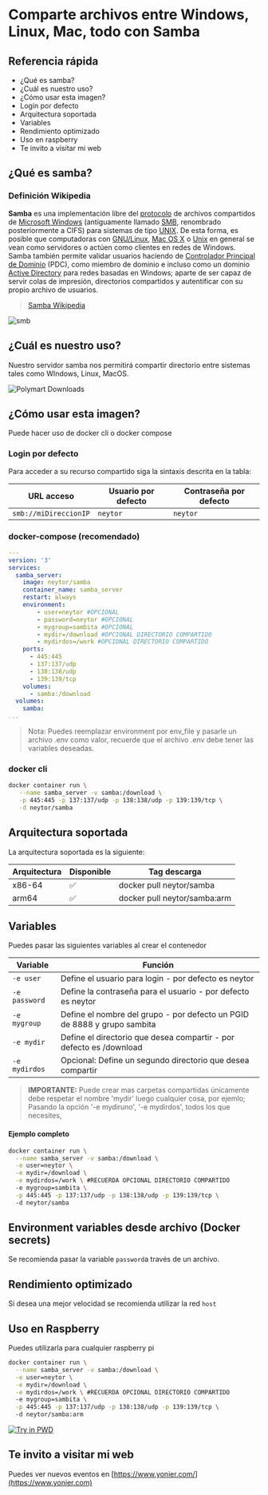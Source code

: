 Comparte archivos entre Windows, Linux, Mac, todo con Samba
======================

## Referencia rápida

-	¿Qué es  samba?
-	¿Cuál es nuestro uso?
-	¿Cómo usar esta imagen?
-	Login por defecto
-	Arquitectura soportada
-	Variables
-	Rendimiento optimizado
-	Uso en raspberry
-	Te invito a visitar mi web

## ¿Qué es  samba?

### Definición Wikipedia

**Samba** es una implementación libre del [protocolo](https://es.wikipedia.org/wiki/Protocolo_(informática)) de archivos compartidos de [Microsoft Windows](https://es.wikipedia.org/wiki/Microsoft_Windows) (antiguamente llamado [SMB](https://es.wikipedia.org/wiki/Server_Message_Block), renombrado posteriormente a CIFS) para sistemas de tipo [UNIX](https://es.wikipedia.org/wiki/UNIX). De esta forma, es posible que computadoras con [GNU/Linux](https://es.wikipedia.org/wiki/GNU/Linux), [Mac OS X](https://es.wikipedia.org/wiki/Mac_OS_X) o [Unix](https://es.wikipedia.org/wiki/Unix) en general se vean como servidores o actúen como clientes en redes de Windows. Samba también permite validar usuarios haciendo de [Controlador Principal de Dominio](https://es.wikipedia.org/wiki/Controlador_de_dominio) (PDC), como miembro de dominio e incluso como un dominio [Active Directory](https://es.wikipedia.org/wiki/Active_Directory) para redes basadas en Windows; aparte de ser capaz de servir colas de impresión, directorios compartidos y autentificar con su propio archivo de usuarios.

> [Samba Wikipedia](https://es.wikipedia.org/wiki/Samba_(software))

![smb](https://upload.wikimedia.org/wikipedia/commons/thumb/d/db/Samba_logo_2010.svg/2880px-Samba_logo_2010.svg.png)



## ¿Cuál es nuestro uso?

Nuestro servidor samba nos permitirá compartir directorio entre sistemas tales como WIndows, Linux, MacOS.

![Polymart Downloads](https://img.shields.io/polymart/downloads/323)

## ¿Cómo usar esta imagen?

Puede hacer uso de docker cli o docker compose

### Login por defecto

Para acceder a su recurso compartido siga la sintaxis descrita en la tabla:

| URL acceso            | Usuario por defecto | Contraseña por defecto |
| --------------------- | ------------------- | ---------------------- |
| `smb://miDireccionIP` | `neytor`            | `neytor`               |

### docker-compose (recomendado)

```yaml
---
version: '3'
services:
  samba_server:
    image: neytor/samba
    container_name: samba_server
    restart: always
    environment:
    	- user=neytor #OPCIONAL
    	- password=neytor #OPCIONAL
    	- mygroup=sambita #OPCIONAL
    	- mydir=/download #OPCIONAL DIRECTORIO COMPARTIDO
    	- mydirdos=/work #OPCIONAL DIRECTORIO COMPARTIDO
    ports:
      - 445:445
      - 137:137/udp
      - 138:138/udp
      - 139:139/tcp
    volumes:
      - samba:/download
  volumes:
    samba:
...
```

> Nota: Puedes reemplazar environment por env_file y pasarle un archivo .env como valor, recuerde que el archivo .env debe tener las variables deseadas.

### docker cli

```bash
docker container run \
   --name samba_server -v samba:/download \
   -p 445:445 -p 137:137/udp -p 138:138/udp -p 139:139/tcp \
   -d neytor/samba
```

## Arquitectura soportada

La arquitectura soportada es la siguiente:

| Arquitectura | Disponible | Tag descarga                 |
| ------------ | ---------- | ---------------------------- |
| x86-64       | ✅          | docker pull neytor/samba     |
| arm64        | ✅          | docker pull neytor/samba:arm |

## Variables

Puedes pasar las siguientes variables al crear el contenedor

| Variable      | Función                                                      |
| ------------- | ------------------------------------------------------------ |
| `-e user`     | Define el usuario para login - por defecto es neytor         |
| `-e password` | Define la contraseña para el usuario - por defecto es neytor |
| `-e mygroup`  | Define el nombre del grupo - por defecto un PGID de 8888 y grupo sambita |
| `-e mydir`      | Define el directorio que desea compartir - por defecto es /download |
| `-e mydirdos`      | Opcional: Define un segundo directorio que desea compartir |

> **IMPORTANTE:** Puede crear mas carpetas compartidas únicamente debe respetar el nombre 'mydir' luego cualquier cosa, por ejemlo; Pasando la opción '-e mydiruno', '-e mydirdos', todos los que necesites, 

#### Ejemplo completo

```bash
docker container run \
  --name samba_server -v samba:/download \
  -e user=neytor \
  -e mydir=/download \
  -e mydirdos=/work \ #RECUERDA OPCIONAL DIRECTORIO COMPARTIDO
  -e mygroup=sambita \
  -p 445:445 -p 137:137/udp -p 138:138/udp -p 139:139/tcp \  
  -d neytor/samba
```

## Environment variables desde archivo (Docker secrets)

Se recomienda pasar la variable `password`a través de un archivo.

## Rendimiento optimizado

Si desea una mejor velocidad se recomienda utilizar la red `host`

## Uso en Raspberry

Puedes utilizarla para cualquier raspberry pi

```bash
docker container run \
  --name samba_server -v samba:/download \
  -e user=neytor \
  -e mydir=/download \
  -e mydirdos=/work \ #RECUERDA OPCIONAL DIRECTORIO COMPARTIDO
  -e mygroup=sambita \
  -p 445:445 -p 137:137/udp -p 138:138/udp -p 139:139/tcp \  
  -d neytor/samba:arm
```

[![Try in PWD](https://github.com/play-with-docker/stacks/raw/cff22438cb4195ace27f9b15784bbb497047afa7/assets/images/button.png)](http://play-with-docker.com?stack=https://raw.githubusercontent.com/docker-library/docs/db214ae34137ab29c7574f5fbe01bc4eaea6da7e/wordpress/stack.yml)

## Te invito a visitar mi web

Puedes ver nuevos eventos en [https://www.yonier.com/](https://www.yonier.com)
